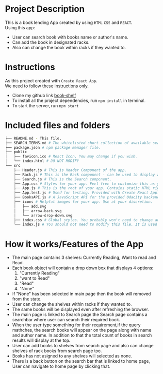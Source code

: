 # Project Description

This is a book lending App created by using `HTML` `CSS` and `REACT`.<br>
Using this app:

- User can search book with books name or author's name.
- Can add the book in designated racks.
- Also can change the book within racks if they wanted to.

# Instructions

As this project created with `Create React App`.<br>
We need to follow these instructions only.

- Clone my github link [book-shelf](https://github.com/priyankasamantaroy/book-shelf)
- To install all the project dependencies, run `npm install` in terminal.
- To start the server, run `npm start`

# Included files and folders

```bash
├── README.md - This file.
├── SEARCH_TERMS.md # The whitelisted short collection of available search terms for you to use with your app.
├── package.json # npm package manager file.
├── public
│   ├── favicon.ico # React Icon, You may change if you wish.
│   └── index.html # DO NOT MODIFY
└── src
    ├── Header.js # This is Header Component of the app.
    ├── Rack.js # This is the Rack component - can be used to display any shelves with props.
    ├── Search.js # This is the Search component.
    ├── App.css # Styles for your app. Feel free to customize this as you desire.
    ├── App.js # This is the root of your app. Contains static HTML right now.
    ├── App.test.js # Used for testing. Provided with Create React App. Testing is encouraged, but not required.
    ├── BooksAPI.js # A JavaScript API for the provided Udacity backend. Instructions for the methods are below.
    ├── icons # Helpful images for your app. Use at your discretion.
    │   ├── add.svg
    │   ├── arrow-back.svg
    │   └── arrow-drop-down.svg
    ├── index.css # Global styles. You probably won't need to change anything here.
    └── index.js # You should not need to modify this file. It is used for DOM rendering only.
```

# How it works/Features of the App

- The main page contains 3 shelves: Currently Reading, Want to read and Read.
- Each book object will contain a drop down box that displays 4 options:
  1. "Currently Reading"
  2. "want to Read"
  3. "Read"
  4. "None"
- If "None" has been selected in main page then the book will removed from the state.
- User can change the shelves within racks if they wanted to.
- The same books will be displayed even after refreshing the browser.
- The main page is linked to Search page.the Search page contains a searchbar where user can search their required book.
- When the user type something for their requirement,if the query mathches, the search books will appear on the page along with name and author name. In addition to that the total count of books in search results will display at the top.
- User can add books to shelves from search page and also can change shelves of rack books from search page too.
- Books has not asigned to any shelves will selected as none.
- There is a back button on the search bar that is linked to home page, User can navigate to home page by clicking that.
